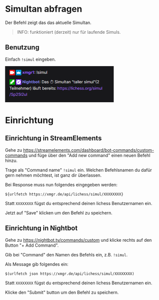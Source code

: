 # Simultan abfragen

Der Befehl zeigt das das aktuelle Simultan.

> INFO: funktioniert (derzeit) nur für laufende Simuls.

## Benutzung

Einfach `!simul` eingeben.

![Simul](../images/simul.png)


# Einrichtung

## Einrichtung in StreamElements

Gehe zu https://streamelements.com/dashboard/bot-commands/custom-commands und füge über den "Add new command" einen
neuen Befehl hinzu.

Trage als "Command name" `!simul` ein. Welchen Befehlsnamen du dafür gern nehmen möchtest, ist ganz dir
überlassen.

Bei Response muss nun folgendes eingegeben werden:

```
${urlfetch https://xmgr.de/api/lichess/simul/XXXXXXXX}
```

Statt `XXXXXXXX` fügst du entsprechend deinen lichess Benutzernamen ein.

Jetzt auf "Save" klicken um den Befehl zu speichern.

## Einrichtung in Nightbot

Gehe zu https://nightbot.tv/commands/custom und klicke rechts auf den Button
"+ Add Command".

Gib bei "Command" den Namen des Befehls ein, z.B. `!simul`.

Als Message gib folgendes ein:

```
$(urlfetch json https://xmgr.de/api/lichess/simul/XXXXXXXX)
```

Statt `XXXXXXXX` fügst du entsprechend deinen lichess Benutzernamen ein.

Klicke den "Submit" button um den Befehl zu speichern.
